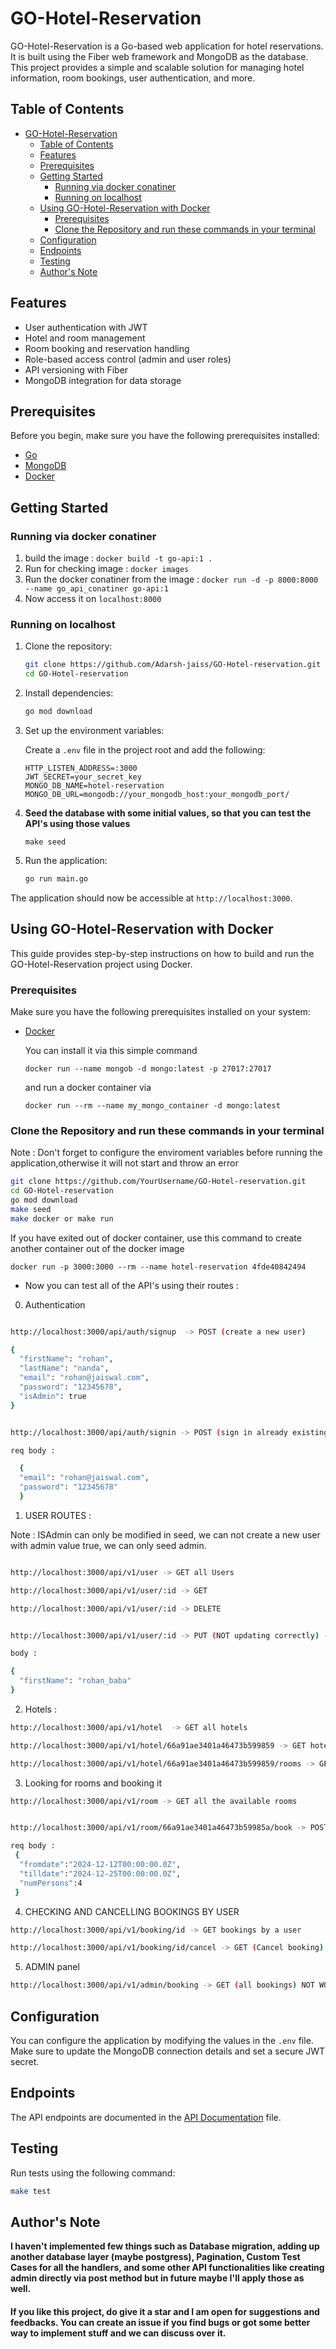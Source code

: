 # GO-Hotel-Reservation

GO-Hotel-Reservation is a Go-based web application for hotel reservations. It is built using the Fiber web framework and MongoDB as the database. This project provides a simple and scalable solution for managing hotel information, room bookings, user authentication, and more.

## Table of Contents

- [GO-Hotel-Reservation](#go-hotel-reservation)
  - [Table of Contents](#table-of-contents)
  - [Features](#features)
  - [Prerequisites](#prerequisites)
  - [Getting Started](#getting-started)
    - [Running via docker conatiner](#running-via-docker-conatiner)
    - [Running on localhost](#running-on-localhost)
  - [Using GO-Hotel-Reservation with Docker](#using-go-hotel-reservation-with-docker)
    - [Prerequisites](#prerequisites-1)
    - [Clone the Repository and run these commands in your terminal](#clone-the-repository-and-run-these-commands-in-your-terminal)
  - [Configuration](#configuration)
  - [Endpoints](#endpoints)
  - [Testing](#testing)
  - [Author's Note](#authors-note)

## Features

- User authentication with JWT
- Hotel and room management
- Room booking and reservation handling
- Role-based access control (admin and user roles)
- API versioning with Fiber
- MongoDB integration for data storage

## Prerequisites

Before you begin, make sure you have the following prerequisites installed:

- [Go](https://golang.org/dl/)
- [MongoDB](https://www.mongodb.com/try/download/community)
- [Docker](https://www.docker.com/get-started)



## Getting Started

### Running via docker conatiner

1. build the image : `docker build -t go-api:1 .`
2. Run for checking image : `docker images`
3. Run the docker conatiner from the image : `docker run -d -p 8000:8000 --name go_api_conatiner go-api:1`
4. Now access it on `localhost:8000`


### Running on localhost

1. Clone the repository:

    ```bash
    git clone https://github.com/Adarsh-jaiss/GO-Hotel-reservation.git
    cd GO-Hotel-reservation
    ```

2. Install dependencies:

    ```bash
    go mod download
    ```

3. Set up the environment variables:

    Create a `.env` file in the project root and add the following:

    ```env
    HTTP_LISTEN_ADDRESS=:3000
    JWT_SECRET=your_secret_key
    MONGO_DB_NAME=hotel-reservation
    MONGO_DB_URL=mongodb://your_mongodb_host:your_mongodb_port/
    ```
4. **Seed the database with some initial values, so that you can test the API's using those values** 

    ```
    make seed
    ```


5. Run the application:

    ```bash
    go run main.go
    ```

The application should now be accessible at `http://localhost:3000`.

## Using GO-Hotel-Reservation with Docker

This guide provides step-by-step instructions on how to build and run the GO-Hotel-Reservation project using Docker.

### Prerequisites

Make sure you have the following prerequisites installed on your system:

- [Docker](https://www.docker.com/get-started)
  
  You can install it via this simple command
  ```
  docker run --name mongob -d mongo:latest -p 27017:27017
  ```

  and run a docker container via 
  ```
  docker run --rm --name my_mongo_container -d mongo:latest
  ```

### Clone the Repository and run these commands in your terminal

Note : Don't forget to configure the enviroment variables before running the application,otherwise it will not start and throw an error

```bash
git clone https://github.com/YourUsername/GO-Hotel-reservation.git
cd GO-Hotel-reservation
go mod download
make seed
make docker or make run
```
If you have exited out of docker container, use this command to create another container out of the docker image
```
docker run -p 3000:3000 --rm --name hotel-reservation 4fde40842494

```

- Now you can test all of the API's using their routes :
  
0. Authentication

```bash

http://localhost:3000/api/auth/signup  -> POST (create a new user)

{
  "firstName": "rohan",
  "lastName": "nanda",
  "email": "rohan@jaiswal.com",
  "password": "12345678",
  "isAdmin": true
}


http://localhost:3000/api/auth/signin -> POST (sign in already existing user)

req body :

  {
  "email": "rohan@jaiswal.com",
  "password": "12345678"
  }


```

1. USER ROUTES :

Note : ISAdmin can only be modified in seed, we can not create a new user with admin value true, we can only seed admin.
   
```bash

http://localhost:3000/api/v1/user -> GET all Users

http://localhost:3000/api/v1/user/:id -> GET

http://localhost:3000/api/v1/user/:id -> DELETE


http://localhost:3000/api/v1/user/:id -> PUT (NOT updating correctly) -> can only update first and last name.

body :

{
  "firstName": "rohan_baba"
}

```

2. Hotels :

```bash
http://localhost:3000/api/v1/hotel  -> GET all hotels

http://localhost:3000/api/v1/hotel/66a91ae3401a46473b599859 -> GET hotels by ID

http://localhost:3000/api/v1/hotel/66a91ae3401a46473b599859/rooms -> GET all rooms of a hotel

```
3. Looking for rooms and booking it

```bash
http://localhost:3000/api/v1/room -> GET all the available rooms


http://localhost:3000/api/v1/room/66a91ae3401a46473b59985a/book -> POST (book rooms)(working only after authentication)

req body :
 { 
  "fromdate":"2024-12-12T00:00:00.0Z",
  "tilldate":"2024-12-25T00:00:00.0Z",
  "numPersons":4
 }
```

4. CHECKING AND CANCELLING BOOKINGS BY USER

```bash
http://localhost:3000/api/v1/booking/id -> GET bookings by a user

http://localhost:3000/api/v1/booking/id/cancel -> GET (Cancel booking)

```

5. ADMIN panel

```bash
http://localhost:3000/api/v1/admin/booking -> GET (all bookings) NOT WORKING 


```


## Configuration

You can configure the application by modifying the values in the `.env` file. Make sure to update the MongoDB connection details and set a secure JWT secret.

## Endpoints

The API endpoints are documented in the [API Documentation](API_DOCUMENTATION.md) file.

## Testing

Run tests using the following command:

```bash
make test
```


## Author's Note

**I haven't implemented few things such as Database migration, adding up another database layer (maybe postgress), Pagination, Custom Test Cases for all the handlers, and some other API functionalities like creating admin directly via post method but in future maybe I'll apply those as well.**

<h4>If you like this project, do give it a star and I am open for suggestions and feedbacks. You can create an issue if you find bugs or got some better way to implement stuff and we can discuss over it.</h4>